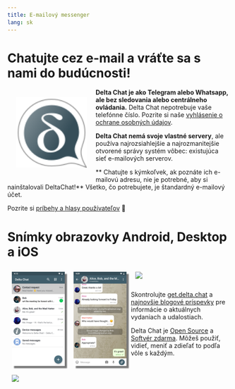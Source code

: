 ```yaml
---
title: E-mailový messenger
lang: sk 
---
```


# Chatujte cez e-mail a vráťte sa s nami do budúcnosti! 

<img src="../assets/logos/delta-chat.svg" width="160" style="float: left; margin: 20px;" />

**Delta Chat je ako Telegram alebo Whatsapp, ale bez sledovania alebo centrálneho ovládania.**
Delta Chat nepotrebuje vaše telefónne číslo. Pozrite si naše [vyhlásenie o ochrane osobných údajov](gdpr).

**Delta Chat nemá svoje vlastné servery**, ale používa najrozsiahlejšie a najrozmanitejšie otvorené správy
systém vôbec: existujúca sieť e-mailových serverov.

** Chatujte s kýmkoľvek, ak poznáte ich e-mailovú adresu, nie je potrebné, aby si nainštalovali DeltaChat!**
Všetko, čo potrebujete, je štandardný e-mailový účet. 

Pozrite si [príbehy a hlasy používateľov](user-voices) 📣


# Snímky obrazovky Android, Desktop a iOS

<img src="../assets/blog/screenshots/2019-12-17-delta-chat-google-play-release-chat-list-light.png" width="120" 
style="float: left; margin: 10px;display: block;box-shadow: 5px 5px 2px #777;" />
<img src="../assets/blog/screenshots/2019-12-17-delta-chat-google-play-release-group-light.png" width="120" 
style="float: left; margin: 10px;display: block;box-shadow: 5px 5px 2px #777;" />

<img src="../assets/blog/desktop-screenshot.png" width="280" style="float:left; margin: 10px" />

<img src="../assets/blog/screenshots/2020-01-09-delta-chat-iOS-weekend-group-chat.png" width="110" style="margin: 10px" />

Skontrolujte [get.delta.chat](https://get.delta.chat) a [najnovšie blogové príspevky](blog)
pre informácie o aktuálnych vydaniach a udalostiach.

Delta Chat je [Open Source](https://en.wikipedia.org/wiki/Open-source_software)
a [Softvér zdarma](https://en.wikipedia.org/wiki/Free_software). Môžeš použiť,
vidieť, meniť a zdieľať to podľa vôle s každým.
